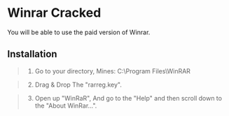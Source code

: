 # Winrar Cracked
You will be able to use the paid version of Winrar.

## Installation
> 1. Go to your directory, Mines: C:\Program Files\WinRAR


> 2. Drag & Drop The "rarreg.key".


> 3. Open up "WinRaR", And go to the "Help" and then scroll down to the "About WinRar...".
